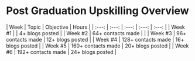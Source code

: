 # Post Graduation Upskilling Overview



| Week | Topic | Objective | Hours |
| :---: | :---: | :---: | :---: | :---: |
| Week #1 |   | 4+ blogs posted |
| Week #2 | 64+ contacts made |  | 
| Week #3 | 96+ contacts made | 12+ blogs posted |
| Week #4 | 128+ contacts made | 16+ blogs posted |
| Week #5 | 160+ contacts made | 20+ blogs posted | 
| Week #6 | 192+ contacts made | 24+ blogs posted |
